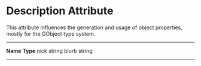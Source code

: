 

Description Attribute
=====================

This attribute influences the generation and usage of object properties,
mostly for the GObject type system.

  ---------- ----------
  **Name**   **Type**
  nick       string
  blurb      string
  ---------- ----------

